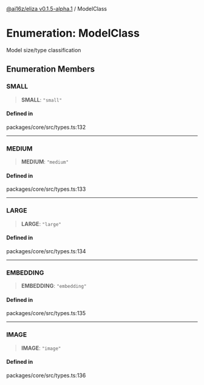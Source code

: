 [@ai16z/eliza v0.1.5-alpha.1](../index.md) / ModelClass

# Enumeration: ModelClass

Model size/type classification

## Enumeration Members

### SMALL

> **SMALL**: `"small"`

#### Defined in

packages/core/src/types.ts:132

***

### MEDIUM

> **MEDIUM**: `"medium"`

#### Defined in

packages/core/src/types.ts:133

***

### LARGE

> **LARGE**: `"large"`

#### Defined in

packages/core/src/types.ts:134

***

### EMBEDDING

> **EMBEDDING**: `"embedding"`

#### Defined in

packages/core/src/types.ts:135

***

### IMAGE

> **IMAGE**: `"image"`

#### Defined in

packages/core/src/types.ts:136
